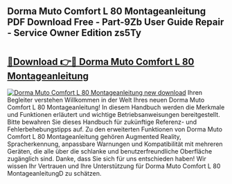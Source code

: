 ## Dorma Muto Comfort L 80 Montageanleitung PDF Download Free - Part-9Zb User Guide Repair - Service Owner Edition zs5Ty

# <h2><a href="http://df79eb.blite.top/?on=Dorma+Muto+Comfort+L+80+Montageanleitung">🔗Download 👉🔴 Dorma Muto Comfort L 80 Montageanleitung</a></h2>

[![Dorma Muto Comfort L 80 Montageanleitung new download](https://i.imgur.com/lujVjoI.png)](http://df79eb.blite.top/?on=Dorma+Muto+Comfort+L+80+Montageanleitung)
Ihren Begleiter verstehen Willkommen in der Welt Ihres neuen Dorma Muto Comfort L 80 Montageanleitung! In diesem Handbuch werden die Merkmale und Funktionen erläutert und wichtige Betriebsanweisungen bereitgestellt. Bitte bewahren Sie dieses Handbuch für zukünftige Referenz- und Fehlerbehebungstipps auf. Zu den erweiterten Funktionen von Dorma Muto Comfort L 80 Montageanleitung gehören Augmented Reality, Spracherkennung, anpassbare Warnungen und Kompatibilität mit mehreren Geräten, die alle über die schlanke und benutzerfreundliche Oberfläche zugänglich sind. Danke, dass Sie sich für uns entschieden haben! Wir wissen Ihr Vertrauen und Ihre Unterstützung für Dorma Muto Comfort L 80 MontageanleitungD zu schätzen.
